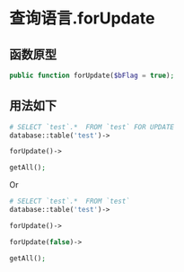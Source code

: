 # 查询语言.forUpdate

## 函数原型

``` php
public function forUpdate($bFlag = true);
```

## 用法如下

``` php
# SELECT `test`.*  FROM `test` FOR UPDATE
database::table('test')->

forUpdate()->

getAll();
```

Or

``` php
# SELECT `test`.*  FROM `test`
database::table('test')->

forUpdate()->

forUpdate(false)->

getAll();
```